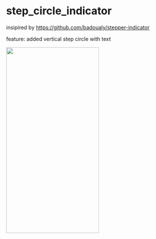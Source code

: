 # step_circle_indicator

insipired by https://github.com/badoualy/stepper-indicator

feature: added vertical step circle with text

<img src="https://github.com/radityagumay/step_circle_indicator/blob/master/gif/step-circle.gif" width="250" height="500">
